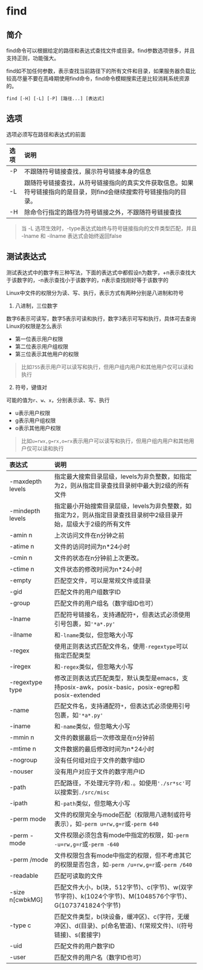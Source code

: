 # find

## 简介

find命令可以根据给定的路径和表达式查找文件或目录。find参数选项很多，并且支持正则，功能强大。

find如不加任何参数，表示查找当前路径下的所有文件和目录，如果服务器负载比较高尽量不要在高峰期使用find命令，find命令模糊搜索还是比较消耗系统资源的。

```
find [-H] [-L] [-P] [路径...] [表达式]
```
## 选项

选项必须写在路径和表达式的前面

选项 | 说明
:--- | :---
-P | 不跟随符号链接查找，展示符号链接本身的信息
-L | 跟随符号链接查找，从符号链接指向的真实文件获取信息。如果符号链接指向的是目录，则find会继续搜索符号链接指向的目录。
-H | 除命令行指定的路径为符号链接之外，不跟随符号链接查找

>当 -L 选项生效时，-type表达式始终与符号链接指向的文件类型匹配，并且 -lname 和 -ilname 表达式会始终返回false

## 测试表达式

测试表达式中的数字有三种写法，下面的表达式中都假设n为数字，+n表示查找大于该数字的，-n表示查找小于该数字的，n表示查找刚好等于该数字的

Linux中文件的权限分为读、写、执行，表示方式有两种分别是八进制和符号

1. 八进制，三位数字

数字6表示可读写，数字5表示可读和执行，数字3表示可写和执行，具体可去查询Linux的权限是怎么表示

  * 第一位表示用户权限
  * 第二位表示用户组权限
  * 第三位表示其他用户的权限

> 比如`755`表示用户可以读写和执行，但用户组内用户和其他用户仅可以读和执行

2. 符号，键值对

可能的值为`r`、`w`、`x`，分别表示读、写、执行

  * u表示用户权限
  * g表示用户组权限
  * o表示其他用户权限

> 比如`u=rwx,g=rx,o=rx`表示用户可以读写和执行，但用户组内用户和其他用户仅可以读和执行

表达式 | 说明
:--- | :---
-maxdepth levels | 指定最大搜索目录层级，levels为非负整数，如指定为2，则从指定目录查找目录树中最大到2级的所有文件
-mindepth levels | 指定最小开始搜索目录层级，levels为非负整数，如指定为2，则从指定目录查找目录树中2级目录开始，层级大于2级的所有文件
-amin n | 上次访问文件在n分钟之前
-atime n | 文件的访问时间为n*24小时
-cmin n | 文件的状态在n分钟前上次更改。
-ctime n | 文件状态的修改时间为n*24小时
-empty | 匹配空文件，可以是常规文件或目录
-gid | 匹配文件的用户组数字ID
-group | 匹配文件的用户组名（数字组ID也可）
-lname | 匹配符号链接名，支持通配符`*`，但表达式必须使用引号包裹，如`'*a*.py'`
-ilname | 和`-lname`类似，但忽略大小写
-regex | 使用正则表达式匹配文件名，使用`-regextype`可以指定匹配类型
-iregex | 和`-regex`类似，但忽略大小写
-regextype type | 修改正则表达式匹配类型，默认类型是emacs，支持posix-awk，posix-basic，posix-egrep和posix-extended
-name | 匹配文件名，支持通配符`*`，但表达式必须使用引号包裹，如`'*a*.py'`
-iname | 和`-name`类似，但忽略大小写
-mmin n | 文件的数据最后一次修改是在n分钟前
-mtime n | 文件数据的最后修改时间为n*24小时
-nogroup | 没有任何组对应于文件的数字组ID
-nouser | 没有用户对应于文件的数字用户ID
-path | 匹配路径，不处理元字符`/`和`.`。如使用`'./sr*sc'`可以搜索到`./src/misc`
-ipath | 和`-path`类似，但忽略大小写
-perm mode | 文件的权限完全与mode匹配（权限用八进制或符号表示），如`-perm u=rw,g=r`或`-perm 640`
-perm -mode | 文件权限必须包含有mode中指定的权限，如`-perm -u=rw,g=r`或`-perm -640`
-perm /mode | 文件权限包含有mode中指定的权限，但不考虑其它的权限是否包含，如`-perm /u=rw,g=r`或`-perm /640`
-readable | 匹配可读取的文件
-size n[cwbkMG] | 匹配文件大小，b(块，512字节)、c(字节)、w(双字节字符)、k(1024个字节)、M(1048576个字节)、G(1073741824个字节)
-type c | 匹配文件类型，b(块设备，缓冲区)、c(字符，无缓冲区)、d(目录)、p(命名管道)、f(常规文件)、l(符号链接)、s(套接字)
-uid | 匹配文件的用户数字ID
-user | 匹配文件的用户名（数字ID也可）